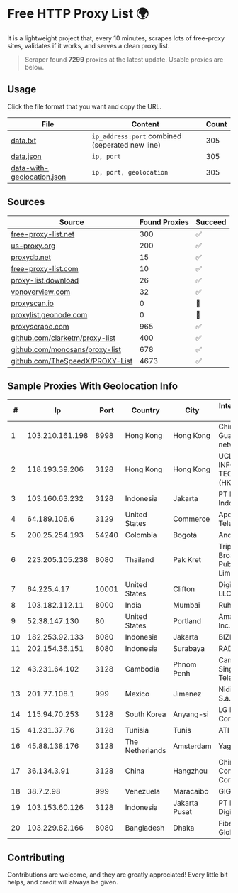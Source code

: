 
# Free HTTP Proxy List 🌍

It is a lightweight project that, every 10 minutes, scrapes lots of free-proxy sites, validates if it works, and serves a clean proxy list.


> Scraper found **7299** proxies at the latest update. Usable proxies are below.

## Usage

Click the file format that you want and copy the URL.


|File|Content|Count|
|----|-------|-----|
|[data.txt](https://raw.githubusercontent.com/themiralay/Proxy-List-World/master/data.txt)|`ip_address:port` combined (seperated new line)|305|
|[data.json](https://raw.githubusercontent.com/themiralay/Proxy-List-World/master/data.json)|`ip, port`|305|
|[data-with-geolocation.json](https://raw.githubusercontent.com/themiralay/Proxy-List-World/master/data-with-geolocation.json)|`ip, port, geolocation`|305|

## Sources

|Source|Found Proxies|Succeed|
|------|-------------|-------|
|[free-proxy-list.net](https://free-proxy-list.net)|300|✅|
|[us-proxy.org](https://www.us-proxy.org)|200|✅|
|[proxydb.net](http://proxydb.net)|15|✅|
|[free-proxy-list.com](https://free-proxy-list.com/?page=&port=&type%5B%5D=http&type%5B%5D=https&up_time=0&search=Search)|10|✅|
|[proxy-list.download](https://www.proxy-list.download/HTTP)|26|✅|
|[vpnoverview.com](https://vpnoverview.com/privacy/anonymous-browsing/free-proxy-servers)|32|✅|
|[proxyscan.io](https://www.proxyscan.io)|0|🚫|
|[proxylist.geonode.com](https://proxylist.geonode.com/api/proxy-list?limit=300&page=1&sort_by=lastChecked&sort_type=desc&protocols=http,https)|0|🚫|
|[proxyscrape.com](https://api.proxyscrape.com/v2/?request=displayproxies&protocol=http&timeout=10000&country=all&ssl=all&anonymity=all)|965|✅|
|[github.com/clarketm/proxy-list](https://raw.githubusercontent.com/clarketm/proxy-list/master/proxy-list-raw.txt)|400|✅|
|[github.com/monosans/proxy-list](https://raw.githubusercontent.com/monosans/proxy-list/main/proxies/http.txt)|678|✅|
|[github.com/TheSpeedX/PROXY-List](https://raw.githubusercontent.com/TheSpeedX/PROXY-List/master/http.txt)|4673|✅|


## Sample Proxies With Geolocation Info

|#|Ip|Port|Country|City|Internet Service Provider|
|-|--|----|-------|----|-------------------------|
|1|103.210.161.198|8998|Hong Kong|Hong Kong|China Unicom Guangdong IP network|
|2|118.193.39.206|3128|Hong Kong|Hong Kong|UCLOUD INFORMATION TECHNOLOGY (HK) LIMITED|
|3|103.160.63.232|3128|Indonesia|Jakarta|PT Herza Digital Indonesia|
|4|64.189.106.6|3129|United States|Commerce|Apogee Telecom Inc.|
|5|200.25.254.193|54240|Colombia|Bogotá|Andinet ON Line|
|6|223.205.105.238|8080|Thailand|Pak Kret|Triple T Broadband Public Company Limited|
|7|64.225.4.17|10001|United States|Clifton|DigitalOcean, LLC|
|8|103.182.112.11|8000|India|Mumbai|Ruhi Infotech|
|9|52.38.147.130|80|United States|Portland|Amazon.com, Inc.|
|10|182.253.92.133|8080|Indonesia|Jakarta|BIZNET|
|11|202.154.36.151|8080|Indonesia|Surabaya|RADNET-BDG|
|12|43.231.64.102|3128|Cambodia|Phnom Penh|Cambodian SingMeng Telemedia Co|
|13|201.77.108.1|999|Mexico|Jimenez|Nidix Networks S.a. De C.V.|
|14|115.94.70.253|3128|South Korea|Anyang-si|LG DACOM Corporation|
|15|41.231.37.76|3128|Tunisia|Tunis|ATI - ISP|
|16|45.88.138.176|3128|The Netherlands|Amsterdam|Yaglom Labs Ltd|
|17|36.134.3.91|3128|China|Hangzhou|China Mobile Communications Corporation|
|18|38.7.2.98|999|Venezuela|Maracaibo|GIGAPOP, C.A.|
|19|103.153.60.126|3128|Indonesia|Jakarta Pusat|PT Era Awan Digital|
|20|103.229.82.166|8080|Bangladesh|Dhaka|Fiber@Home Global Limited|



## Contributing

Contributions are welcome, and they are greatly appreciated! Every
little bit helps, and credit will always be given.

